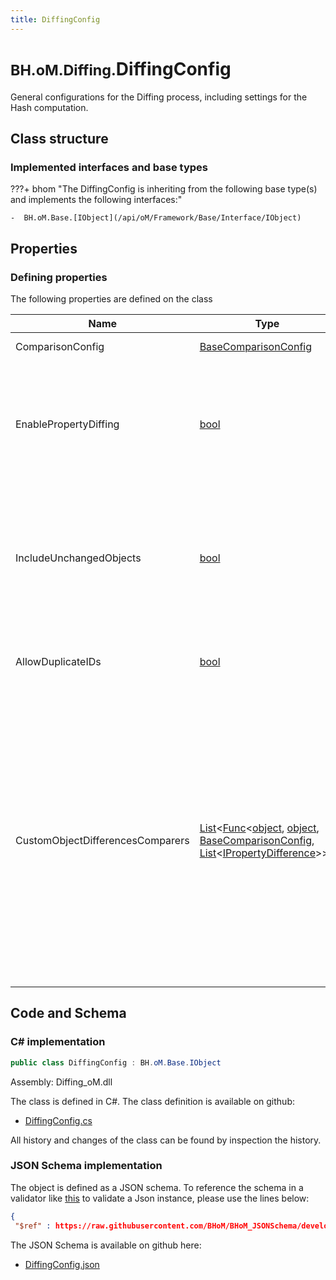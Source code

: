 ```yaml
---
title: DiffingConfig
---
```


# <small>BH.oM.Diffing.</small>**DiffingConfig**

General configurations for the Diffing process, including settings for the Hash computation.

## Class structure

### Implemented interfaces and base types

???+ bhom "The DiffingConfig is inheriting from the following base type(s) and implements the following interfaces:"

    -  BH.oM.Base.[IObject](/api/oM/Framework/Base/Interface/IObject)


## Properties



### Defining properties

The following properties are defined on the class

| Name             | Type             | Description      | Quantity         |
|------------------|------------------|------------------|------------------|
| ComparisonConfig | [BaseComparisonConfig](/api/oM/Framework/Base/BaseComparisonConfig) | Settings to determine the uniqueness of an Object. | - |
| EnablePropertyDiffing | [bool](https://learn.microsoft.com/en-us/dotnet/api/System.Boolean?view=netstandard-2.0) | Enables the property-level diffing: differences in object properties are stored in the `ModifiedPropsPerObject` dictionary of the Diff object.<br>WARNING: may be slow.<br>For large object collections, if you are not interested in what properties changed, you can turn this to false to speed up. | - |
| IncludeUnchangedObjects | [bool](https://learn.microsoft.com/en-us/dotnet/api/System.Boolean?view=netstandard-2.0) | If enabled, the Diff includes also the objects that did not change (`Unchanged`).<br>When dealing with very large sets, you can keep this on `false` to improve performance: the UnchangedObjects can be derived from the original set, minus the Deleted and Modified objects. | - |
| AllowDuplicateIDs | [bool](https://learn.microsoft.com/en-us/dotnet/api/System.Boolean?view=netstandard-2.0) | By default, duplicate IDs are not allowed and Diffing will not consider them. If you want to be able to specify duplicate IDs, set this to true. | - |
| CustomObjectDifferencesComparers | [List](https://learn.microsoft.com/en-us/dotnet/api/System.Collections.Generic.List-1?view=netstandard-2.0)&lt;[Func](https://learn.microsoft.com/en-us/dotnet/api/System.Func-4?view=netstandard-2.0)&lt;[object](https://learn.microsoft.com/en-us/dotnet/api/System.Object?view=netstandard-2.0), [object](https://learn.microsoft.com/en-us/dotnet/api/System.Object?view=netstandard-2.0), [BaseComparisonConfig](/api/oM/Framework/Base/BaseComparisonConfig), [List](https://learn.microsoft.com/en-us/dotnet/api/System.Collections.Generic.List-1?view=netstandard-2.0)&lt;[IPropertyDifference](/api/oM/Framework/Diffing/IPropertyDifference)&gt;&gt;&gt; | List of Delegate functions that can be assigned to customise the ObjectDifferences computation of the Diffing.The method delegate must have three inputs: the past_object, the following_object, and a BaseComparisonConfig; it must return a List&lt;PropertyDifference&gt;.The Differences found in the ObjectDifferences object will be added to any other difference found between the two objects.For this reason, make sure that you also set relevant PropertyExceptions in your ComparisonConfig to avoid finding duplicate Differences.See RevitDiffing for an example usage. | - |


## Code and Schema

### C# implementation

``` C# title="C#"
public class DiffingConfig : BH.oM.Base.IObject
```

Assembly: Diffing_oM.dll

The class is defined in C#. The class definition is available on github:

- [DiffingConfig.cs](https://github.com/BHoM/BHoM/blob/develop/Diffing_oM/DiffingConfig.cs)

All history and changes of the class can be found by inspection the history.
### JSON Schema implementation

The object is defined as a JSON schema. To reference the schema in a validator like [this](https://www.jsonschemavalidator.net/) to validate a Json instance, please use the lines below:

``` json title="JSON Schema"
{
 "$ref" : https://raw.githubusercontent.com/BHoM/BHoM_JSONSchema/develop/Diffing_oM/DiffingConfig.json}
```

The JSON Schema is available on github here:

- [DiffingConfig.json](https://github.com/BHoM/BHoM_JSONSchema/blob/develop/Diffing_oM/DiffingConfig.json)
